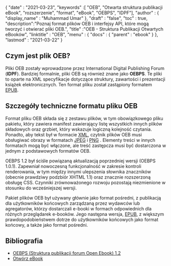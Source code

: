 {
  "date" : "2021-03-23",
  "keywords" :[ "OEB", "Otwarta struktura publikacji eBook", "rozszerzenie", "format", "eBook", "OEBPS", "IDPF"],
  "author" : {
    "display_name" : "Muhammad Umar"
},
  "draft" : "false",
  "toc" : true,
  "description":"Poznaj format plików OEB i interfejsy API, które mogą tworzyć i otwierać pliki OEB.",
  "title" :"OEB - Struktura Publikacji Otwartych eBooków",
  "linktitle" : "OEB",
  "menu" : {
    "docs" : {
      "parent" : "ebook"
}
},
  "lastmod" : "2021-03-22"
}

## Czym jest plik OEB?

Pliki OEB zostały wprowadzone przez International Digital Publishing Forum (**IDPF**). Bardziej formalnie, pliki OEB są również znane jako **OEBPS**. Te pliki to oparte na XML specyfikacje dotyczące struktury, zawartości i prezentacji książek elektronicznych. Ten format pliku został zastąpiony formatem [EPUB](/pl/ebook/epub/).

## Szczegóły techniczne formatu pliku OEB

Format pliku OEB składa się z zestawu plików, w tym obowiązkowego pliku pakietu, który zawiera manifest zawierający listę wszystkich innych plików składowych oraz grzbiet, który wskazuje logiczną kolejność czytania. Ponadto, aby tekst był w formacie [XML](/pl/web/xml/), czytnik plików OEB musi obsługiwać obrazy w formatach [JPEG](/pl/image/jpeg/) i [PNG](/pl/image/png/) . Elementy treści w innych formatach mogą być włączone, ale treść zastępcza musi być dostarczona w jednym z podstawowych formatów OEB.

OEBPS 1.2 był ściśle powiązaną aktualizacją poprzedniej wersji (OEBPS 1.0.1). Zapewniał nowoczesną funkcjonalność w zakresie kontroli renderowania, w tym między innymi ulepszenia słownika znaczników (obecnie prawdziwy podzbiór XHTML 1.1) oraz znacznie rozszerzoną obsługę CSS. Czynniki zrównoważonego rozwoju pozostają niezmienione w stosunku do wcześniejszej wersji.
  

Pakiet plików OEB był używany głównie jako format pośredni, z publikacją dla użytkowników końcowych zarządzaną przez wydawców lub agregatorów, którzy dostarczali e-booki w formach odpowiednich dla różnych przeglądarek e-booków. Jego następna wersja, [EPUB](/pl/ebook/epub/), z większym prawdopodobieństwem dotrze do użytkowników końcowych jako format końcowy, a także jako format pośredni.

## Bibliografia

* [OEBPS (Struktura publikacji forum Open Ebook) 1.2](https://www.loc.gov/preservation/digital/formats/fdd/fdd000171.shtml)
* [Otwórz eBook](https://en.wikipedia.org/wiki/Open_eBook)


